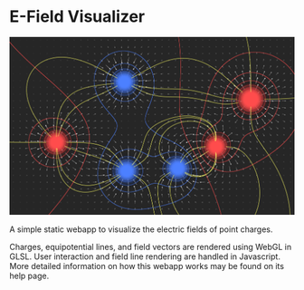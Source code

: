 # E-Field Visualizer
![Visualizer Screenshot](./imgs/screenshot.png)

A simple static webapp to visualize the electric fields of point charges. 

Charges, equipotential lines, and field vectors are rendered using WebGL in GLSL. User interaction and field line rendering are handled in Javascript. More detailed information on how this webapp works may be found on its help page.
